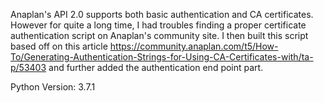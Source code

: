 Anaplan's API 2.0 supports both basic authentication and CA certificates. However for quite a long time, I had troubles finding a proper certificate authentication script on Anaplan's community site. I then built this script based off on this article https://community.anaplan.com/t5/How-To/Generating-Authentication-Strings-for-Using-CA-Certificates-with/ta-p/53403 and further added the authentication end point part. 

Python Version: 3.7.1 
